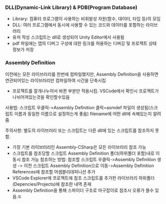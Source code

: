 ### DLL(Dynamic-Link Library) & PDB(Program Database)
- Library: 컴퓨터 프로그램이 사용하는 비휘발성 자원(함수, 데이터, 타입 등)의 모임
- DLL: 여러 프로그램에서 동시에 사용할 수 있는 코드와 데이터를 포함하는 라이브러리
- 유저 작성 스크립트는 dll로 생성되어 Unity Editor에서 사용됨
- pdf 파일에는 앱의 디버그 구성에 대한 링크를 허용하는 디버깅 및 프로젝트 상태 정보가 저장

### Assembly Definition
이전에는 모든 라이브러리를 한번에 컴파일했지만, Assembly Definition을 사용하면 연관되어있는 라이브러리만 컴파일하여 시간을 단축시킴
+ 프로젝트를 잘개나누어서 바뀐 부분만 적용시킴. VSCode에서 확인시 프로젝트가 나뉘어져있는것을 확인할수있음

사용법:
스크립트 우클릭->Assembly Definition 클릭=asmdef 파일이 생성됨(스크립트 이름과 동일한 이름으로 설정하는게 좋음)
filename에 어떤 dll에 속해있는지 알려줌

주의사항:
별도의 라이브러리 또는 스크립트는 다른 dll에 있는 스크립트를 참조하지 못함.
- 가장 기본 라이브러리인 Assembly-CSharp은 모든 라이브러리 참조 가능
- 스크립트를 참조당할 스크립트 Assembly Definition 폴더(하위폴더 포함)내로 이동시 참조 가능
참조하는 방법:
참조할 스크립트 우클릭->Assembly Definition 생성 -> 이전 스크립트 Assembly Definition으로 이동->Assembly Definition References에 참조할 어셈블리데피니션 추가
- VSCode Explorer에 프로젝트에 참조 스크립트를 추가한 라이브러리 하위폴더(Depencies/Projects)에 참조한 내역 존재
- Assembly Definition을 통해 스파이더 구조로 마구잡이로 참조시 오류가 뜰수 있음.ㅌ